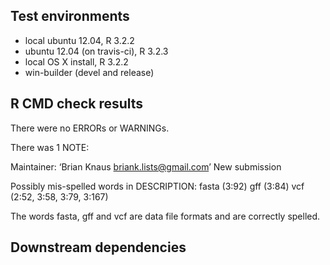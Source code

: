 ## Test environments
* local ubuntu 12.04, R 3.2.2
* ubuntu 12.04 (on travis-ci), R 3.2.3
* local OS X install, R 3.2.2
* win-builder (devel and release)

## R CMD check results
There were no ERRORs or WARNINGs. 

There was 1 NOTE:

Maintainer: ‘Brian Knaus <briank.lists@gmail.com>’
New submission


Possibly mis-spelled words in DESCRIPTION:
  fasta (3:92)
  gff (3:84)
  vcf (2:52, 3:58, 3:79, 3:167)
  
The words fasta, gff and vcf are data file formats and are correctly spelled.


## Downstream dependencies



